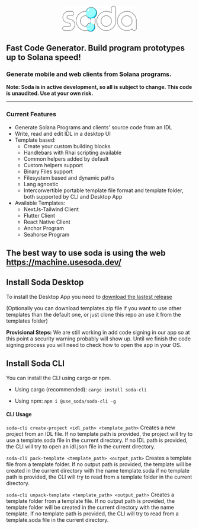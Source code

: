 <p align="center">
  <img  src="https://github.com/Web3-Builders-Alliance/soda/blob/main/assets/soda.png?raw=true"  width="200">
</p>  

## Fast Code Generator. Build program prototypes up to Solana speed!
### Generate mobile and web clients from Solana programs.

 **Note: Soda is in active development, so all is subject to change. This code is unaudited. Use at your own risk.**

---

### Current Features
-  Generate Solana Programs and clients' source code from an IDL
-  Write, read and edit IDL in a desktop UI
-  Template based:
	- Create your custom building blocks
	- Handlebars with Rhai scripting available
	- Common helpers added by default
	- Custom helpers support
	- Binary Files support
	- Filesystem based and dynamic paths
	- Lang agnostic
	- Interconvertible portable template file format and template folder, both supported by CLI and Desktop App 
-  Available Templates:
	- NextJs-Tailwind Client
	- Flutter Client
	- React Native Client
	- Anchor Program
	- Seahorse Program



## The best way to use soda is using the web https://machine.usesoda.dev/

## Install Soda Desktop
  
To install the Desktop App you need to [download the lastest release](https://github.com/Web3-Builders-Alliance/soda/releases)

(Optionally you can download templates.zip file if you want to use other templates than the default one, or just clone this repo an use it from the templates folder)

**Provisional Steps:** We are still working in add code signing in our app so at this point a security warning probably will show up. Until we finish the code signing process you will need to check how to open the app in your OS.

## Install Soda CLI

You can install the CLI using cargo or npm.
- Using cargo (recommended):
```cargo install soda-cli```

- Using npm:
```npm i @use_soda/soda-cli -g```

#### CLI Usage

```soda-cli create-project <idl_path> <template_path>```
Creates a new project from an IDL file.
If no template path is provided, the project will try to use a template.soda file in the current directory.
If no IDL path is provided, the CLI will try to open an idl.json file in the current directory.

```soda-cli pack-template <template_path> <output_path>```
Creates a template file from a template folder.
If no output path is provided, the template will be created in the current directory with the name template.soda
if no template path is provided, the CLI will try to read from a template folder in the current directory.

```soda-cli unpack-template <template_path> <output_path>```
Creates a template folder from a template file.
If no output path is provided, the template folder will be created in the current directory with the name template.
If no template path is provided, the CLI will try to read from a template.soda file in the current directory.
